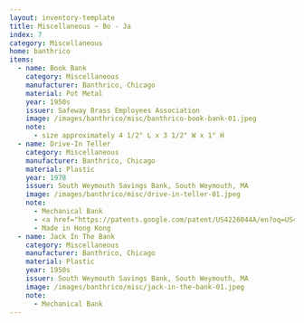 ```yaml
---
layout: inventory-template
title: Miscellaneous ~ Bo - Ja
index: 7
category: Miscellaneous
home: banthrico
items:
  - name: Book Bank
    category: Miscellaneous
    manufacturer: Banthrico, Chicago
    material: Pot Metal
    year: 1950s
    issuer: Safeway Brass Employees Association
    image: /images/banthrico/misc/banthrico-book-bank-01.jpeg
    note: 
      - size approximately 4 1/2" L x 3 1/2" W x 1" H
  - name: Drive-In Teller
    category: Miscellaneous
    manufacturer: Banthrico, Chicago
    material: Plastic
    year: 1978
    issuer: South Weymouth Savings Bank, South Weymouth, MA
    image: /images/banthrico/misc/drive-in-teller-01.jpeg
    note: 
      - Mechanical Bank
      - <a href="https://patents.google.com/patent/US4226044A/en?oq=US4226044A" target="_blank">Patent US4226044A</a>
      - Made in Hong Kong
  - name: Jack In The Bank
    category: Miscellaneous
    manufacturer: Banthrico, Chicago
    material: Plastic
    year: 1950s
    issuer: South Weymouth Savings Bank, South Weymouth, MA
    image: /images/banthrico/misc/jack-in-the-bank-01.jpeg
    note: 
      - Mechanical Bank
---
```

